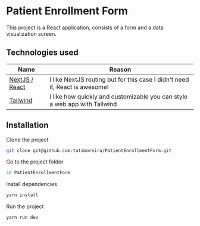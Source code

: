 # Patient Enrollment Form

This project is a React application, consists of a form and a data visualization screen.

## Technologies used
| Name  |Reason   | 
|---|---|
| [NextJS / React ](https://nextjs.org/)  | I like NextJS routing but for this case I didn't need it, React is awesome!  |   
|   [Tailwind ](https://tailwindcss.com/)|  I like how quickly and customizable you can style a web app with Tailwind |  

## Installation

Clone the project

```bash
git clone git@github.com:tatimoreira/PatientEnrollmentForm.git
```
Go to the project folder
```bash
cd PatientEnrollmentForm
```
Install dependencies
```bash
yarn install
```
Run the project
```bash
yarn run dev
```


